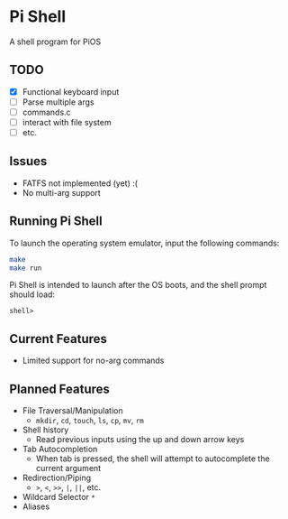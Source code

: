 # Pi Shell
A shell program for PiOS
## TODO

- [X] Functional keyboard input
- [ ] Parse multiple args
- [ ] commands.c
- [ ] interact with file system
- [ ] etc.

## Issues

- FATFS not implemented (yet) :(
- No multi-arg support

## Running Pi Shell

To launch the operating system emulator, input the following commands:
```bash
make 
make run
```

Pi Shell is intended to launch after the OS boots, and the shell prompt should load:
```
shell>
```

## Current Features

- Limited support for no-arg commands

## Planned Features

- File Traversal/Manipulation
	- `mkdir`, `cd`, `touch`, `ls`, `cp`, `mv`, `rm`
- Shell history
	- Read previous inputs using the up and down arrow keys
- Tab Autocompletion
	- When tab is pressed, the shell will attempt to autocomplete the current argument
- Redirection/Piping
	- `>`, `<`, `>>`, `|`, `||`, etc.
- Wildcard Selector `*`
- Aliases 